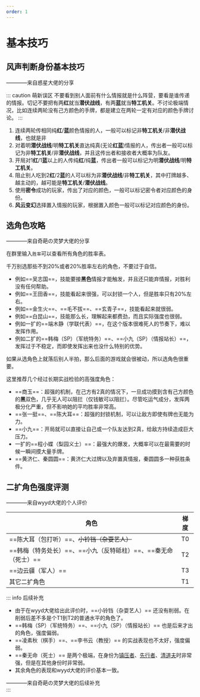 ```yaml
---
order: 1
---
```


# 基本技巧

## 风声判断身份基本技巧

<div class="author-comment">————来自惑星大佬的分享</div>

::: caution 萌新误区
不要看到别人面前有什么情报就是什么阵营，要看是谁传递的情报。切记不要把有两**红**就当**潜伏战线**，有两**蓝**就当**特工机关**。不讨论极端情况，比如连续两轮没有己方颜色的手牌，都是建立在两轮一定有对应的颜色手牌讨论。
:::

1. 连续两轮传相同纯**红**/**蓝**颜色情报的人，一般可以标记非**特工机关**/非**潜伏战线**，也就是非
2. 对着明**潜伏战线**/明**特工机关**直达纯真(无论**红**&zwnj;**蓝**)情报的人，传出者一般可以标记为非**特工机关**/非**潜伏战线**，并且这传出者和接收者大概率为队友。
3. 开局对1**红**/1**蓝**以上的人传纯**红**/纯**蓝**，传出者一般可以标记为明**潜伏战线**/明**特工机关**。
4. 阻止别人吃到2**红**/2**蓝**的人可以标为非**潜伏战线**/非**特工机关**，其中打牌越多、越主动的，越可能是**特工机关**/**潜伏战线**。
5. 使用**密令**成功的玩家，传出了对应的颜色，一般可以标记密令者对应颜色的身份。
6. **风云变幻**选择置入情报的玩家，根据置入颜色一般可以标记对应颜色的身份。

## 选角色攻略

<div class="author-comment">————来自奇葩の灵梦大佬的分享</div>

在群里输入`胜率`可以查看所有角色的胜率表。

千万别选那些不到20%或者20%胜率左右的角色，不要过于自信。

- 例如==吴志国==，技能要接**黑色**情报才能触发，并且还只能弃情报，对胜利没有任何帮助。
- 例如==王田香==，技能看起来很强，可以封锁一个人，但是胜率只有20%左右。
- 例如==金生火==、==毛不拔==、==玄青子==，技能看起来就很弱。
- 例如==白昆山==，技能那么长，理解起来都费劲，而且实际强度也很弱。
- 例如一扩的==端木静（学联代表）==，在这个版本很难死人的节奏下，难以发挥作用。
- 例如二扩的==韩梅（SP）（军统特务）==、==小九（SP）（情报站长）==，发挥过于不稳定，而即使发挥出来也没什么特别的优势。

如果从选角色上就落后别人半拍，那么后面的游戏就会很被动，所以选角色很重要。

这里推荐几个经过长期实战检验的高强度角色：
- ==商玉==：超强的机制，在己方有2真的情况下，一旦成功摸到含有己方颜色的**黑**双色，几乎无人可以阻拦（仅钱敏可以阻拦）。尽管吃运气成分，发挥两极分化严重，但不影响她的平均胜率非常高。
- ==张一挺==、==陈大耳==：超强的封锁机制，可以让敌方即使有牌也无能为力。
- ==小九==：开局就可以直接让自己或一个队友达到2真，给敌方持续造成巨大压力。
- 一扩的==程小蝶（梨园义士）==：最强大的爆发，大概率可以在最需要的时候一瞬间摸大量手牌。
- ==黄济仁、秦圆圆==：黄济仁大过牌以及弃置真情报，秦圆圆多一种获胜条件。

## 二扩角色强度评测

<div class="author-comment">————来自wyyd大佬的个人评价</div>

| 角色                                    | 梯度 |
|---------------------------------------|:--:|
| ==陈大耳（包打听）==、~~小铃铛（杂耍艺人）~~            | T0 |
| ==韩梅（特务处长）==、==小九（反特砥柱）==、==秦无命（死士）== | T2 |
| ==边云疆（军人）==                           | T3 |
| 其它二扩角色                                | T1 |

::: info 后续补充
- 由于在wyyd大佬给出此评价时，==小铃铛（杂耍艺人）== 还没有削弱。在削弱后差不多是个T1到T2的普通水平的角色了。
- ==韩梅（SP）（军统特务）==、==小九（SP）（情报站长）== 也是后来才出的角色，强度偏弱。
- ==凌素秋（棋手）==、==李书云（教授）== 的实战表现也不太好，强度偏弱。
- ==秦无命（死士）== 是两个极端，在身份为[镇压者](../welcome/welcome.html#关于身份)、[先行者](../welcome/welcome.html#关于身份)、[清道夫](../welcome/welcome.html#关于身份)时非常强，但是在其他身份时非常弱。
- 其余角色的表现和wyyd大佬的评价基本一致。
<div class="author-comment">————来自奇葩の灵梦大佬的后续补充</div>
:::